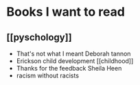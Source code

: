 # Books I want to read
## [[pyschology]]
- That's not what I meant Deborah tannon 
- Erickson child development [[childhood]]
- Thanks for the feedback Sheila Heen 
- racism without racists